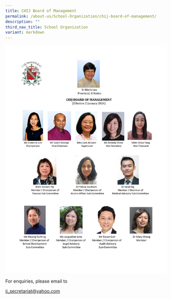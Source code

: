 ```yaml
---
title: CHIJ Board of Management
permalink: /about-us/School-Organization/chij-board-of-management/
description: ""
third_nav_title: School Organization
variant: markdown
---
```

![](/images/IJBOM2024jan.jpg)

For enquiries, please email to

[ij\_secretariat@yahoo.com](mailto:ij_secretariat@yahoo.com)